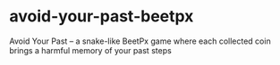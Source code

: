 # avoid-your-past-beetpx
Avoid Your Past – a snake-like BeetPx game where each collected coin brings a harmful memory of your past steps
